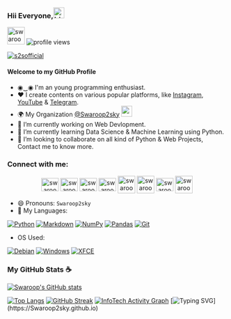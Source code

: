 ### Hii Everyone,<img src="https://media.giphy.com/media/hvRJCLFzcasrR4ia7z/giphy.gif" alt="hi" width="25px">

<a href="https://instagram.com/swaroop2sky" target="blank"><img align="centre" src="https://cdn3.iconfinder.com/data/icons/profession-and-occupation/512/programmer-avatar-developer-coder-male-professional-character-occupation-profession-2-1024.png" alt="swaroop2sky" height="40" width="40" /></a>
![profile views](https://komarev.com/ghpvc/?username=S2Sofficial&style=for-the-badge)

<p align="left"> <a href="https://github.com/ryo-ma/github-profile-trophy"><img src="https://github-profile-trophy.vercel.app/?username=s2sofficial" alt="s2sofficial" /></a> </p>


#### Welcome to my GitHub Profile

- ◉‿◉ I'm an young programming enthusiast. 
- ♥️ I create contents on various popular platforms, like [Instagram](https://instagram.com/Swaroop2sky), [YouTube](https://youtube.com/c/Swaroop2sky) & [Telegram](https://t.me/Swaroop2sky). 
- 🌍 My Organization [@Swaroop2sky](https://GitHub.com/Swaroop2sky) <img src="https://avatars.githubusercontent.com/u/75105593?s=200&v=4" width="25px"/>
- 🔭 I’m currently working on Web Devlopment.
- 🌱 I’m currently learning Data Science & Machine Learning using Python.
- 👯 I’m looking to collaborate on all kind of Python & Web Projects, Contact me to know more.

<h3 align="left">Connect with me:</h3>
<p align="middle">
<a href="https://twitter.com/swaroop2sky" target="blank"><img align="center" src="https://raw.githubusercontent.com/rahuldkjain/github-profile-readme-generator/master/src/images/icons/Social/twitter.svg" alt="swaroop2sky" height="30" width="40" /></a>
<a href="https://linkedin.com/in/swaroop2sky" target="blank"><img align="center" src="https://s2sofficial.github.io/S2Sofficial/.github/assests/logo/icons8-linkedin.svg" alt="swaroop2sky" height="30" width="40" /></a>
<a href="https://instagram.com/swaroop2sky" target="blank"><img align="center" src="http://s2sofficial.github.io/s2sofficial/.github/assests/logo/instagram.png" alt="swaroop2sky" height="30" width="40" /></a>
<a href="https://www.youtube.com/c/swaroop2sky" target="blank"><img align="center" src="https://raw.githubusercontent.com/rahuldkjain/github-profile-readme-generator/master/src/images/icons/Social/youtube.svg" alt="swaroop2sky" height="30" width="40" /></a>
<a href="https://www.freelancer.in/u/Swaroop2sky" target="blank"><img align="center" src="https://www.vectorlogo.zone/logos/freelancer/freelancer-icon.svg" alt="swaroop2sky" height="40" /></a>
<a href="https://www.github.com/S2Sofficial" target="blank"><img align="center" src="https://cdn4.iconfinder.com/data/icons/social-media-logos-6/512/71-github-1024.png" alt="swaroop2sky" height="40" width="40" /></a>
<a href="https://www.behance.net/s2sme" target="blank"><img align="center" src="https://cdn4.iconfinder.com/data/icons/social-media-and-logos-11/32/Logo_Behance-1024.png" alt="swaroop2sky" height="30" width="40" /></a>
<a href="https://t.me/swaroop2sky" target="blank"><img align="center" src="https://cdn4.iconfinder.com/data/icons/social-media-and-logos-11/32/Logo_telegram_Airplane_Air_plane_paper_airplane-22-1024.png" alt="swaroop2sky" height="40" width="40" /></a>

</p>

- 😄 Pronouns: ```Swaroop2sky```
- 💚 My Languages:

[![Python](https://img.shields.io/badge/python-3670A0?style=for-the-badge&logo=python&logoColor=ffdd54)](https://www.python.org/)
[![Markdown](https://img.shields.io/badge/markdown-%23000000.svg?style=for-the-badge&logo=markdown&logoColor=white)](https://www.markdownguide.org/)
[![NumPy](https://img.shields.io/badge/numpy-%23013243.svg?style=for-the-badge&logo=numpy&logoColor=white)](https://numpy.org/)
[![Pandas](https://img.shields.io/badge/pandas-%23150458.svg?style=for-the-badge&logo=pandas&logoColor=white)](https://pandas.pydata.org/)
[![Git](https://img.shields.io/badge/git-%23F05033.svg?style=for-the-badge&logo=git&logoColor=white)](https://git-scm.com/)

- OS Used:

[![Debian](https://img.shields.io/badge/Debian-D70A53?style=for-the-badge&logo=debian&logoColor=white)](https://www.debian.org/)
[![Windows](https://img.shields.io/badge/Windows-0078D6?style=for-the-badge&logo=windows&logoColor=white)](https://www.microsoft.com/en-in/windows)
[![XFCE](https://img.shields.io/badge/XFCE-%232284F2.svg?style=for-the-badge&logo=xfce&logoColor=white)](https://www.xfce.org/)

### My GitHub Stats ☕
[![Swaroop's GitHub stats](https://github-readme-stats.vercel.app/api?username=s2sofficial&show_icons=true&theme=radical)](https://github.com/s2sofficial/github-readme-stats)

[![Top Langs](https://github-readme-stats.vercel.app/api/top-langs/?username=s2sofficial&layout=compact&title_color=33f720&text_color=ffffff&bg_color=000000&hide_border=true&langs_count=8)](https://Swaroop2sky.github.io)
[![GitHub Streak](https://github-readme-streak-stats.herokuapp.com?user=S2Sofficial&theme=dark&hide_border=true&date_format=j%20M%5B%20Y%5D)](https://GitHub.com/S2Sofficial)
<a href="https://swaroop2sky.github.io"><img alt="InfoTech Activity Graph" src="https://activity-graph.herokuapp.com/graph?username=S2Sofficial&bg_color=1F222E&color=F8D866&line=F85D7F&point=FFFFFF&hide_border=true" /></a>
[![Typing SVG](https://readme-typing-svg.herokuapp.com?font=Macondo&center=true&vCenter=true&lines=Thank+you+for+visiting+this+page;Unleash+your+Creativity!)](https://Swaroop2sky.github.io)
